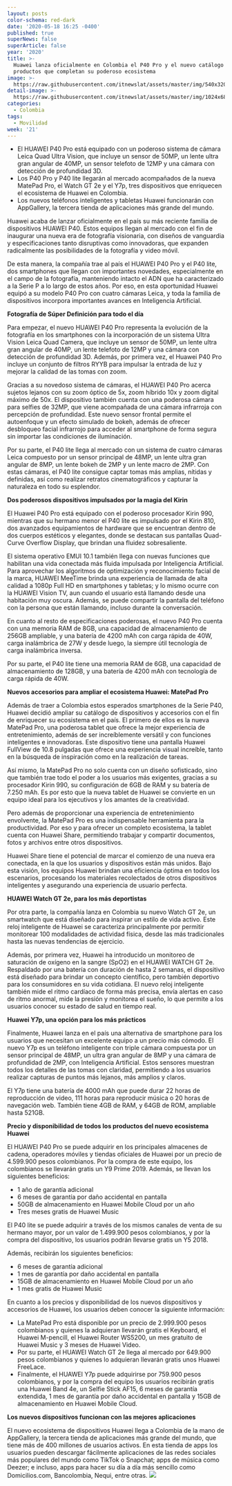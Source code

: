 ```yaml
---
layout: posts
color-schema: red-dark
date: '2020-05-18 16:25 -0400'
published: true
superNews: false
superArticle: false
year: '2020'
title: >-
  Huawei lanza oficialmente en Colombia el P40 Pro y el nuevo catálogo de
  productos que completan su poderoso ecosistema
image: >-
  https://raw.githubusercontent.com/itnewslat/assets/master/img/540x320/Nuevo-P40-Huawei-p.jpg
detail-image: >-
  https://raw.githubusercontent.com/itnewslat/assets/master/img/1024x680/Nuevo-P40-Huawei-g.jpg
categories:
  - Colombia
tags:
  - Movilidad
week: '21'
---
```

- El HUAWEI P40 Pro está equipado con un poderoso sistema de cámara Leica Quad Ultra Vision, que incluye un sensor de 50MP, un lente ultra gran angular de 40MP, un sensor telefoto de 12MP y una cámara con detección de profundidad 3D. 
- Los P40 Pro y P40 lite llegarán al mercado acompañados de la nueva MatePad Pro, el Watch GT 2e y el Y7p, tres dispositivos que enriquecen el ecosistema de Huawei en Colombia.
- Los nuevos teléfonos inteligentes y tabletas Huawei funcionarán con AppGallery, la tercera tienda de aplicaciones más grande del mundo.

Huawei acaba de lanzar oficialmente en el país su más reciente familia de dispositivos HUAWEI P40. Estos equipos llegan al mercado con el fin de inaugurar una nueva era de fotografía visionaria, con diseños de vanguardia y especificaciones tanto disruptivas como innovadoras, que expanden radicalmente las posibilidades de la fotografía y video móvil.

De esta manera, la compañía trae al país el HUAWEI P40 Pro y el P40 lite, dos smartphones que llegan con importantes novedades, especialmente en el campo de la fotografía, manteniendo intacto el ADN que ha caracterizado a la Serie P a lo largo de estos años. Por eso, en esta oportunidad Huawei equipó a su modelo P40 Pro con cuatro cámaras Leica, y toda la familia de dispositivos incorpora importantes avances en Inteligencia Artificial.

**Fotografía de Súper Definición para todo el día**

Para empezar, el nuevo HUAWEI P40 Pro representa la evolución de la fotografía en los smartphones con la incorporación de un sistema Ultra Vision Leica Quad Camera, que incluye un sensor de 50MP, un lente ultra gran angular de 40MP, un lente telefoto de 12MP y una cámara con detección de profundidad 3D. Además, por primera vez, el Huawei P40 Pro incluye un conjunto de filtros RYYB para impulsar la entrada de luz y mejorar la calidad de las tomas con zoom. 

Gracias a su novedoso sistema de cámaras, el HUAWEI P40 Pro acerca sujetos lejanos con su zoom óptico de 5x, zoom híbrido 10x y zoom digital máximo de 50x. El dispositivo también cuenta con una poderosa cámara para selfies de 32MP, que viene acompañada de una cámara infrarroja con percepción de profundidad. Este nuevo sensor frontal permite el autoenfoque y un efecto simulado de bokeh, además de ofrecer desbloqueo facial infrarrojo para acceder al smartphone de forma segura sin importar las condiciones de iluminación.

Por su parte, el P40 lite llega al mercado con un sistema de cuatro cámaras Leica compuesto por un sensor principal de 48MP, un lente ultra gran angular de 8MP, un lente bokeh de 2MP y un lente macro de 2MP. Con estas cámaras, el P40 lite consigue captar tomas más amplias, nítidas y definidas, así como realizar retratos cinematográficos y capturar la naturaleza en todo su esplendor.

**Dos poderosos dispositivos impulsados por la magia del Kirin**

El Huawei P40 Pro está equipado con el poderoso procesador Kirin 990, mientras que su hermano menor el P40 lite es impulsado por el Kirin 810, dos avanzados equipamientos de hardware que se encuentran dentro de dos cuerpos estéticos y elegantes, donde se destacan sus pantallas Quad-Curve Overflow Display, que brindan una fluidez sobresaliente.

El sistema operativo EMUI 10.1 también llega con nuevas funciones que habilitan una vida conectada más fluida impulsada por Inteligencia Artificial. Para aprovechar los algoritmos de optimización y reconocimiento facial de la marca, HUAWEI MeeTime brinda una experiencia de llamada de alta calidad a 1080p Full HD en smartphones y tabletas; y lo mismo ocurre con la HUAWEI Vision TV, aun cuando el usuario está llamando desde una habitación muy oscura. Además, se puede  compartir la pantalla del teléfono con la persona que están llamando, incluso durante la conversación.

En cuanto al resto de especificaciones poderosas, el nuevo P40 Pro cuenta con una memoria RAM de 8GB, una capacidad de almacenamiento de 256GB ampliable, y una batería de 4200 mAh con carga rápida de 40W, carga inalámbrica de 27W y desde luego, la siempre útil tecnología de carga inalámbrica inversa. 

Por su parte, el P40 lite tiene una memoria RAM de 6GB, una capacidad de almacenamiento de 128GB, y una batería de 4200 mAh con tecnología de carga rápida de 40W. 

**Nuevos accesorios para ampliar el ecosistema Huawei: MatePad Pro**

Además de traer a Colombia estos esperados smartphones de la Serie P40, Huawei decidió ampliar su catálogo de dispositivos y accesorios con el fin de enriquecer su ecosistema en el país. El primero de ellos es la nueva MatePad Pro, una poderosa tablet que ofrece la mejor experiencia de entretenimiento, además de ser increíblemente versátil y con funciones inteligentes e innovadoras. Este dispositivo tiene una pantalla Huawei FullView de 10.8 pulgadas que ofrece una experiencia visual increíble, tanto en la búsqueda de inspiración como en la realización de tareas.

Así mismo, la MatePad Pro no solo cuenta con un diseño sofisticado, sino que también trae todo el poder a los usuarios más exigentes, gracias a su procesador Kirin 990, su configuración de 6GB de RAM y su batería de 7.250 mAh. Es por esto que la nueva tablet de Huawei se convierte en un equipo ideal para los ejecutivos y los amantes de la creatividad.

Pero además de proporcionar una experiencia de entretenimiento envolvente, la MatePad Pro es una indispensable herramienta para la productividad. Por eso y para ofrecer un completo ecosistema, la tablet cuenta con Huawei Share, permitiendo trabajar y compartir documentos, fotos y archivos entre otros dispositivos.

Huawei Share tiene el potencial de marcar el comienzo de una nueva era conectada, en la que los usuarios y dispositivos están más unidos. Bajo esta visión, los equipos Huawei brindan una eficiencia óptima en todos los escenarios, procesando los materiales recolectados de otros dispositivos inteligentes y asegurando una experiencia de usuario perfecta.

**HUAWEI Watch GT 2e, para los más deportistas**

Por otra parte, la compañía lanza en Colombia su nuevo Watch GT 2e, un smartwatch que está diseñado para inspirar un estilo de vida activo. Este reloj inteligente de Huawei se caracteriza principalmente por permitir monitorear 100 modalidades de actividad física, desde las más tradicionales hasta las nuevas tendencias de ejercicio.

Además, por primera vez, Huawei ha introducido un monitoreo de saturación de oxígeno en la sangre (SpO2) en el HUAWEI WATCH GT 2e. Respaldado por una batería con duración de hasta 2 semanas, el dispositivo está diseñado para brindar un concepto científico, pero también deportivo para los consumidores en su vida cotidiana. El nuevo reloj inteligente también mide el ritmo cardíaco de forma más precisa, envía alertas en caso de ritmo anormal, mide la presión y monitorea el sueño, lo que permite a los usuarios conocer su estado de salud en tiempo real.

**Huawei Y7p, una opción para los más prácticos**

Finalmente, Huawei lanza en el país una alternativa de smartphone para los usuarios que necesitan un excelente equipo a un precio más cómodo. El nuevo Y7p es un teléfono inteligente con triple cámara compuesta por un sensor principal de 48MP, un ultra gran angular de 8MP y una cámara de profundidad de 2MP, con Inteligencia Artificial. Estos sensores muestran todos los detalles de las tomas con claridad, permitiendo a los usuarios realizar capturas de puntos más lejanos, más amplios y claros.

El Y7p tiene una batería de 4000 mAh que puede durar 22 horas de reproducción de video, 111 horas para reproducir música o 20 horas de navegación web. También tiene 4GB de RAM, y 64GB de ROM, ampliable hasta 521GB. 

**Precio y disponibilidad de todos los productos del nuevo ecosistema Huawei**

El HUAWEI P40 Pro se puede adquirir en los principales almacenes de cadena, operadores móviles y tiendas oficiales de Huawei por un precio de 4.599.900 pesos colombianos. Por la compra de este equipo, los colombianos se llevarán gratis un Y9 Prime 2019. Además, se llevan los siguientes beneficios:

- 1 año de garantía adicional
- 6 meses de garantía por daño accidental en pantalla
- 50GB de almacenamiento en Huawei Mobile Cloud por un año
- Tres meses gratis de Huawei Music

El P40 lite se puede adquirir a través de los mismos canales de venta de su hermano mayor, por un valor de 1.499.900 pesos colombianos, y por la compra del dispositivo, los usuarios podrán llevarse gratis un Y5 2018. 

Además, recibirán los siguientes beneficios:

- 6 meses de garantía adicional
- 1 mes de garantía por daño accidental en pantalla
- 15GB de almacenamiento en Huawei Mobile Cloud por un año
- 1 mes gratis de Huawei Music

En cuanto a los precios y disponibilidad de los nuevos dispositivos y accesorios de Huawei, los usuarios deben conocer la siguiente información:

- La MatePad Pro está disponible por un precio de 2.999.900 pesos colombianos y quienes la adquieran llevarán gratis el Keyboard, el Huawei M-pencill, el Huawei Router WS5200, un mes gratuito de Huawei Music y 3 meses de Huawei Video.
- Por su parte, el HUAWEI Watch GT 2e llega al mercado por 649.900 pesos colombianos y quienes lo adquieran llevarán gratis unos Huawei FreeLace. 
- Finalmente, el HUAWEI Y7p puede adquirirse por 759.900 pesos colombianos, y por la compra del equipo los usuarios recibirán gratis una Huawei Band 4e, un Selfie Stick AF15, 6 meses de garantía extendida, 1 mes de garantía por daño accidental en pantalla y 15GB de almacenamiento en Huawei Mobile Cloud. 

**Los nuevos dispositivos funcionan con las mejores aplicaciones**

El nuevo ecosistema de dispositivos Huawei llega a Colombia de la mano de AppGallery, la tercera tienda de aplicaciones más grande del mundo, que tiene más de 400 millones de usuarios activos. En esta tienda de apps los usuarios pueden descargar fácilmente aplicaciones de las redes sociales más populares del mundo como TikTok o Snapchat; apps de música como Deezer; e incluso, apps para hacer su día a día más sencillo como Domicilios.com, Bancolombia, Nequi, entre otras.
<img src="https://tracker.metricool.com/c3po.jpg?hash=56f88a41e39ab42c063cc51676587a04"/>